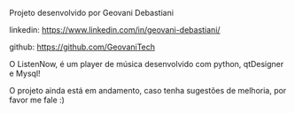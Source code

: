 Projeto desenvolvido por Geovani Debastiani

linkedin: https://www.linkedin.com/in/geovani-debastiani/

github: https://github.com/GeovaniTech

O ListenNow, é um player de música desenvolvido com python, qtDesigner e Mysql!

O projeto ainda está em andamento, caso tenha sugestões de melhoria, por favor me fale :)

